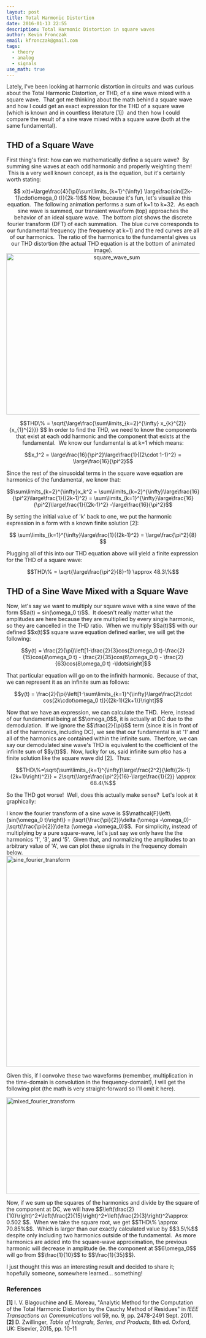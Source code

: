 ```yaml
---
layout: post
title: Total Harmonic Distortion
date: 2016-01-13 22:55
description: Total Harmonic Distortion in square waves
author: Kevin Fronczak
email: kfronczak@gmail.com
tags:
  - theory
  - analog
  - signals
use_math: true
---
```


Lately, I've been looking at harmonic distortion in circuits and was curious about the Total Harmonic Distortion, or THD, of a sine wave mixed with a square wave.  That got me thinking about the math behind a square wave and how I could get an exact expression for the THD of a square wave (which is known and in countless literature [1])  and then how I could compare the result of a sine wave mixed with a square wave (both at the same fundamental).
<h2>THD of a Square Wave</h2>
First thing's first: how can we mathematically define a square wave?  By summing sine waves at each odd harmonic and properly weighting them!  This is a very well known concept, as is the equation, but it's certainly worth stating:
<p style="text-align: center;">$$ x(t)=\large\frac{4}{\pi}\sum\limits_{k=1}^{\infty} \large\frac{sin([2k-1]\cdot\omega_0 t)}{2k-1}$$
Now, because it's fun, let's visualize this equation.  The following animation performs a sum of k=1 to k=32.  As each sine wave is summed, our transient waveform (top) approaches the behavior of an ideal square wave.  The bottom plot shows the discrete fourier transform (DFT) of each summation.  The blue curve corresponds to our fundamental frequency (the frequency at k=1) and the red curves are all of our harmonics.  The ratio of the harmonics to the fundamental gives us our THD distortion (the actual THD equation is at the bottom of animated image).
<a href="http://kevinfronczak.com/documents/2016/01/square_wave_sum.gif" rel="attachment wp-att-1061"><img class="aligncenter size-full wp-image-1061" src="{{ site.baseurl }}/assets/square_wave_sum.gif" alt="square_wave_sum" width="560" height="420" /></a>
<p style="text-align: center;">$$THD\% = \sqrt{\large\frac{\sum\limits_{k=2}^{\infty} x_{k}^{2}}{x_{1}^{2}}} $$
In order to find the THD, we need to know the components that exist at each odd harmonic and the component that exists at the fundamental.  We know our fundamental is at k=1 which means:
<p style="text-align: center;">$$x_1^2 = \large\frac{16}{\pi^2}\large\frac{1}{(2\cdot 1-1)^2} = \large\frac{16}{\pi^2}$$
<p style="text-align: left;">Since the rest of the sinusoidal terms in the square wave equation are harmonics of the fundamental, we know that:
<p style="text-align: center;">$$\sum\limits_{k=2}^{\infty}x_k^2 = \sum\limits_{k=2}^{\infty}\large\frac{16}{\pi^2}\large\frac{1}{(2k-1)^2} = \sum\limits_{k=1}^{\infty}\large\frac{16}{\pi^2}\large\frac{1}{(2k-1)^2} -\large\frac{16}{\pi^2}$$
<p style="text-align: left;">By setting the initial value of 'k' back to one, we put the harmonic expression in a form with a known finite solution [2]:
<p style="text-align: center;">$$ \sum\limits_{k=1}^{\infty}\large\frac{1}{(2k-1)^2} = \large\frac{\pi^2}{8} $$
<p style="text-align: left;">Plugging all of this into our THD equation above will yield a finite expression for the THD of a square wave:
<p style="text-align: center;">$$THD\% = \sqrt{\large\frac{\pi^2}{8}-1} \approx 48.3\%$$
<h2>THD of a Sine Wave Mixed with a Square Wave</h2>
Now, let's say we want to multiply our square wave with a sine wave of the form $$a(t) = sin(\omega_0 t)$$.  It doesn't really matter what the amplitudes are here because they are multiplied by every single harmonic, so they are cancelled in the THD ratio.  When we multiply $$a(t)$$ with our defined $$x(t)$$ square wave equation defined earlier, we will get the following:
<p style="text-align: center;">$$y(t) = \frac{2}{\pi}\left[1-\frac{2}{3}cos(2\omega_0 t)-\frac{2}{15}cos(4\omega_0 t) - \frac{2}{35}cos(6\omega_0 t) - \frac{2}{63}cos(8\omega_0 t) -\ldots\right]$$
<p style="text-align: left;">That particular equation will go on to the infinith harmonic.  Because of that, we can represent it as an infinite sum as follows:
<p style="text-align: center;">$$y(t) = \frac{2}{\pi}\left[1-\sum\limits_{k=1}^{\infty}\large\frac{2\cdot cos(2k\cdot\omega_0 t)}{(2k-1)(2k+1)}\right]$$
<p style="text-align: left;">Now that we have an expression, we can calculate the THD.  Here, instead of our fundamental being at $$\omega_0$$, it is actually at DC due to the demodulation.  If we ignore the $$\frac{2}{\pi}$$ term (since it is in front of all of the harmonics, including DC), we see that our fundamental is at '1' and all of the harmonics are contained within the infinite sum.  Therfore, we can say our demodulated sine wave's THD is equivalent to the coefficient of the infinite sum of $$y(t)$$.  Now, lucky for us, said infinite sum <em>also</em> has a finite solution like the square wave did [2].  Thus:
<p style="text-align: center;">$$THD\%=\sqrt{\sum\limits_{k=1}^{\infty}\large\frac{2^2}{\left((2k-1)(2k+1)\right)^2}} = 2\sqrt{\large\frac{\pi^2}{16}-\large\frac{1}{2}} \approx 68.4\%$$
<p style="text-align: left;">So the THD got worse!  Well, does this actually make sense?  Let's look at it graphically:
<p style="text-align: left;">I know the fourier transform of a sine wave is $$\mathcal{F}\left\{sin(\omega_0 t)\right\} = j\sqrt{\frac{\pi}{2}}\delta (\omega -\omega_0)-j\sqrt{\frac{\pi}{2}}\delta (\omega +\omega_0)$$.  For simplicity, instead of multiplying by a pure square-wave, let's just say we only have the the harmonics '1', '3', and '5'.  Given that, and normalizing the amplitudes to an arbitrary value of 'A', we can plot these signals in the frequency domain below.<a href="http://kevinfronczak.com/documents/2016/01/mixed_fourier_transform.png" rel="attachment wp-att-1125">
</a><a href="http://kevinfronczak.com/documents/2016/01/sine_fourier_transform.png" rel="attachment wp-att-1126"><img class="aligncenter size-large wp-image-1126" src="{{ site.baseurl }}/assets/sine_fourier_transform-1024x880.png" alt="sine_fourier_transform" width="640" height="550" /></a>
<p style="text-align: left;">Given this, if I convolve these two waveforms (remember, multiplication in the time-domain is convolution in the frequency-domain!), I will get the following plot (the math is very straight-forward so I'll omit it here).
<p style="text-align: left;"><a href="http://kevinfronczak.com/documents/2016/01/mixed_fourier_transform.png" rel="attachment wp-att-1125"><img class="aligncenter size-large wp-image-1125" src="{{ site.baseurl }}/assets/mixed_fourier_transform-1024x403.png" alt="mixed_fourier_transform" width="640" height="252" /></a>
<p style="text-align: left;">Now, if we sum up the squares of the harmonics and divide by the square of the component at DC, we will have $$\left(\frac{2}{10}\right)^2+\left(\frac{2}{15}\right)^2+\left(\frac{2}{3}\right)^2\approx 0.502 $$.  When we take the square root, we get $$THD\% \approx 70.85%$$.  Which is larger than our exactly calculated value by $$3.5\%$$ despite only including two harmonics outside of the fundamental.  As more harmonics are added into the square-wave approximation, the previous harmonic will decrease in amplitude (ie. the component at $$6\omega_0$$ will go from $$\frac{1}{10}$$ to $$\frac{1}{35}$$).
<p style="text-align: left;">I just thought this was an interesting result and decided to share it; hopefully someone, somewhere learned... something!
<h3>References</h3>
<strong>[1]</strong> I. V. Blagouchine and E. Moreau, "Analytic Method for the Computation of the Total Harmonic Distortion by the Cauchy Method of Residues" in <em>IEEE Transactions on Communications</em> vol 59, no. 9, pp. 2478-2491 Sept. 2011.
<strong>[2]</strong> D. Zwillinger, <em>Table of Integrals, Series, and Products</em>, 8th ed. Oxford, UK: Elsevier, 2015, pp. 10-11
